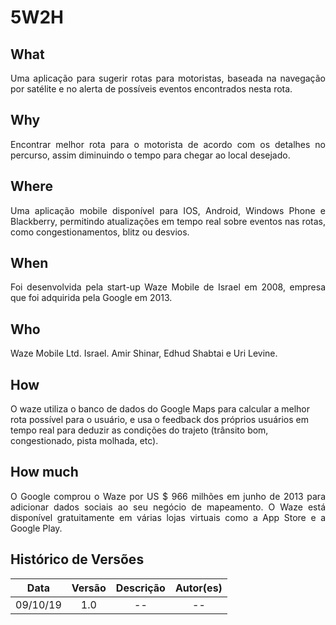 # 5W2H

## What

<p align="justify"> 
Uma aplicação para sugerir rotas para motoristas, baseada na navegação por satélite e no alerta de possíveis eventos encontrados nesta rota.</p>

## Why

<p align="justify"> 
Encontrar melhor rota para o motorista de acordo com os detalhes no percurso, assim diminuindo o tempo para chegar ao local desejado.
</p>

## Where 

<p align="justify"> 
Uma aplicação mobile disponível para IOS, Android, Windows Phone e Blackberry, permitindo atualizações em tempo real sobre eventos nas rotas, como congestionamentos, blitz ou desvios.
</p>

## When

<p align="justify"> 
Foi desenvolvida pela start-up Waze Mobile de Israel em 2008, empresa que foi adquirida pela Google em 2013.
</p>

## Who

<p align="justify"> 
Waze Mobile Ltd. Israel. Amir Shinar, Edhud Shabtai e Uri Levine.
</p>

## How
O waze utiliza o banco de dados do Google Maps para calcular a melhor rota possível para o usuário, e usa o feedback dos próprios usuários em tempo real para deduzir as condições do trajeto (trânsito bom, congestionado, pista molhada, etc).
<p align="justify"> 

</p>

## How much 

<p align="justify"> 
O Google comprou o Waze por US $ 966 milhões em junho de 2013 para adicionar dados sociais ao seu negócio de mapeamento. O Waze está disponível gratuitamente em várias lojas virtuais como a App Store e a Google Play.
</p>

## Histórico de Versões

| Data | Versão | Descrição | Autor(es) |
|:--:|:--:|:--:|:--:|
|09/10/19|1.0| -- |--|